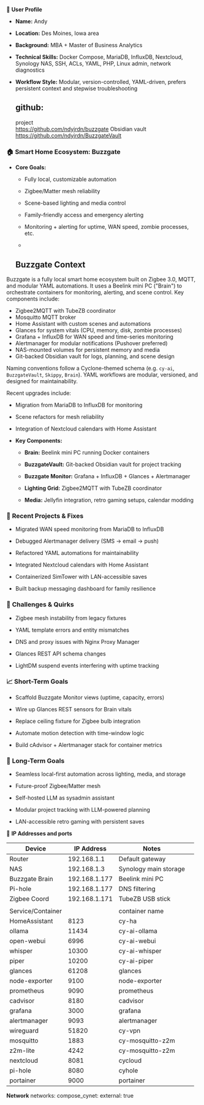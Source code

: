  👤 **User Profile**

- **Name:** Andy
    
- **Location:** Des Moines, Iowa area
    
- **Background:** MBA + Master of Business Analytics
    
- **Technical Skills:** Docker Compose, MariaDB, InfluxDB, Nextcloud, Synology NAS, SSH, ACLs, YAML, PHP, Linux admin, network diagnostics
    
- **Workflow Style:** Modular, version-controlled, YAML-driven, prefers persistent context and stepwise troubleshooting

	## github: 
	project 	
	https://github.com/ndyjrdn/buzzgate
	 Obsidian vault 
	 https://github.com/ndyjrdn/BuzzgateVault

### 🏠 **Smart Home Ecosystem: Buzzgate**

- **Core Goals:**
    
    - Fully local, customizable automation
        
    - Zigbee/Matter mesh reliability
        
    - Scene-based lighting and media control
        
    - Family-friendly access and emergency alerting
        
    - Monitoring + alerting for uptime, WAN speed, zombie processes, etc.
    - 
    ##  Buzzgate Context

Buzzgate is a fully local smart home ecosystem built on Zigbee 3.0, MQTT, and modular YAML automations. It uses a Beelink mini PC ("Brain") to orchestrate containers for monitoring, alerting, and scene control. Key components include:

- Zigbee2MQTT with TubeZB coordinator
- Mosquitto MQTT broker
- Home Assistant with custom scenes and automations
- Glances for system vitals (CPU, memory, disk, zombie processes)
- Grafana + InfluxDB for WAN speed and time-series monitoring
- Alertmanager for modular notifications (Pushover preferred)
- NAS-mounted volumes for persistent memory and media
- Git-backed Obsidian vault for logs, planning, and scene design

Naming conventions follow a Cyclone-themed schema (e.g. `cy-ai`, `BuzzgateVault`, `Skippy`, `Brain`). YAML workflows are modular, versioned, and designed for maintainability.

Recent upgrades include:
- Migration from MariaDB to InfluxDB for monitoring
- Scene refactors for mesh reliability
- Integration of Nextcloud calendars with Home Assistant
        
- **Key Components:**
    
    - **Brain:** Beelink mini PC running Docker containers
        
    - **BuzzgateVault:** Git-backed Obsidian vault for project tracking
        
    - **Buzzgate Monitor:** Grafana + InfluxDB + Glances + Alertmanager
        
    - **Lighting Grid:** Zigbee2MQTT with TubeZB coordinator
        
    - **Media:** Jellyfin integration, retro gaming setups, calendar modding
        

### 🔧 **Recent Projects & Fixes**

- Migrated WAN speed monitoring from MariaDB to InfluxDB
    
- Debugged Alertmanager delivery (SMS → email → push)
    
- Refactored YAML automations for maintainability
    
- Integrated Nextcloud calendars with Home Assistant
    
- Containerized SimTower with LAN-accessible saves
    
- Built backup messaging dashboard for family resilience
    

### 🧩 **Challenges & Quirks**

- Zigbee mesh instability from legacy fixtures
    
- YAML template errors and entity mismatches
    
- DNS and proxy issues with Nginx Proxy Manager
    
- Glances REST API schema changes
    
- LightDM suspend events interfering with uptime tracking
    

### 📈 **Short-Term Goals**

- Scaffold Buzzgate Monitor views (uptime, capacity, errors)
    
- Wire up Glances REST sensors for Brain vitals
    
- Replace ceiling fixture for Zigbee bulb integration
    
- Automate motion detection with time-window logic
    
- Build cAdvisor + Alertmanager stack for container metrics
    

### 🧭 **Long-Term Goals**

- Seamless local-first automation across lighting, media, and storage
    
- Future-proof Zigbee/Matter mesh
    
- Self-hosted LLM as sysadmin assistant
    
- Modular project tracking with LLM-powered planning
    
- LAN-accessible retro gaming with persistent saves

🥽 **IP Addresses and ports**



| Device            | IP Address    | Notes                 |     |
| ----------------- | ------------- | --------------------- | --- |
| Router            | 192.168.1.1   | Default gateway       |     |
| NAS               | 192.168.1.3   | Synology main storage |     |
| Buzzgate Brain    | 192.168.1.177 | Beelink mini PC       |     |
| Pi-hole           | 192.168.1.177 | DNS filtering         |     |
| Zigbee Coord      | 192.168.1.171 | TubeZB USB stick      |     |
|                   |               |                       |     |
| Service/Container |               | container name        |     |
| HomeAssistant     | 8123          | cy-ha                 |     |
| ollama            | 11434         | cy-ai-ollama          |     |
| open-webui        | 6996          | cy-ai-webui           |     |
| whisper           | 10300         | cy-ai-whisper         |     |
| piper             | 10200         | cy-ai-piper           |     |
| glances           | 61208         | glances               |     |
| node-exporter     | 9100          | node-exporter         |     |
| prometheus        | 9090          | prometheus            |     |
| cadvisor          | 8180          | cadvisor              |     |
| grafana           | 3000          | grafana               |     |
| alertmanager      | 9093          | alertmanager          |     |
| wireguard         | 51820         | cy-vpn                |     |
| mosquitto         | 1883          | cy-mosquitto-z2m      |     |
| z2m-lite          | 4242          | cy-mosquitto-z2m      |     |
| nextcloud         | 8081          | cycloud               |     |
| pi-hole           | 8080          | cyhole                |     |
| portainer         | 9000          | portainer             |     |
**Network**
  networks:
  compose_cynet:
    external: true